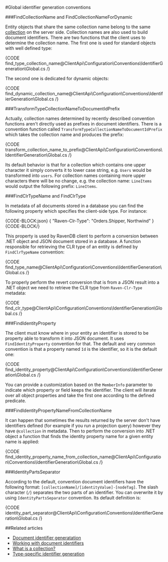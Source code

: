 #Global identifier generation conventions

###FindCollectionName and FindCollectionNameForDynamic

Entity objects that share the same collection name belong to the same [collection](../../../../client-api/faq/what-is-a-collection) on the server side. Collection names are also used to build document identifiers. There are two functions that the client uses to determine the collection name. The first one is used for standard objects with well defined type:

{CODE find_type_collection_name@ClientApi\Configuration\Conventions\IdentifierGeneration\Global.cs /}

The second one is dedicated for dynamic objects:

{CODE find_dynamic_collection_name@ClientApi\Configuration\Conventions\IdentifierGeneration\Global.cs /}

###TransformTypeCollectionNameToDocumentIdPrefix

Actually, collection names determined by recently described convention functions aren't directly used as prefixes in document identifiers. There is a convention function called `TransformTypeCollectionNameToDocumentIdPrefix` which takes the collection name and produces the prefix:

{CODE transform_collection_name_to_prefix@ClientApi\Configuration\Conventions\IdentifierGeneration\Global.cs /}

Its default behavior is that for a collection which contains one upper character it simply converts it to lower case string, e.g. `Users` would be transformed into `users`. For collection names containing more upper characters there will be no change, e.g. the collection name: `LineItems` would output the following prefix: `LineItems`.

###FindClrTypeName and FindClrType

In metadata of all documents stored in a database you can find the following property which specifies the client-side type. For instance:

{CODE-BLOCK:json}
{
    "Raven-Clr-Type": "Orders.Shipper, Northwind"
}
{CODE-BLOCK/}

This property is used by RavenDB client to perform a conversion between .NET object and JSON document stored in a database. A function responsible for retrieving the CLR type of an entity is defined by `FindClrTypeName` convention:

{CODE find_type_name@ClientApi\Configuration\Conventions\IdentifierGeneration\Global.cs /}

To properly perform the revert conversion that is from a JSON result into a .NET object we need to retrieve the CLR type from `Raven-Clr-Type` metadata:

{CODE find_clr_type@ClientApi\Configuration\Conventions\IdentifierGeneration\Global.cs /}


###FindIdentityProperty

The client must know where in your entity an identifier is stored to be property able to transform it into JSON document. It uses `FindIdentityProperty` convention for that. The default and very common convention is that a property named `Id` is the identifier, so it is the default one:

{CODE find_identity_property@ClientApi\Configuration\Conventions\IdentifierGeneration\Global.cs /}

You can provide a customization based on the `MemberInfo` parameter to indicate which property or field keeps the identifier. The client will iterate over all object properties and take the first one according to the defined predicate.

###FindIdentityPropertyNameFromCollectionName

It can happen that sometimes the results returned by the server don't have identifiers defined (for example if you run a projection query) however they have `@collection` in metadata.
Then to perform the conversion into .NET object a function that finds the identity property name for a given entity name is applied:

{CODE find_identity_property_name_from_collection_name@ClientApi\Configuration\Conventions\IdentifierGeneration\Global.cs /}

###IdentityPartsSeparator

According to the default, convention document identifiers have the following format: `[collectionName]/[identityValue]-[nodeTag]`. The slash character (`/`) separates the two parts of an identifier.
You can overwrite it by using `IdentityPartsSeparator` convention. Its default definition is:

{CODE identity_part_separator@ClientApi\Configuration\Conventions\IdentifierGeneration\Global.cs /}

##Related articles

- [Document identifier generatation](../../../../server/kb/document-identifier-generation)
- [Working with document identifiers](../../../document-identifiers/working-with-document-identifiers)
- [What is a collection?](../../../faq/what-is-a-collection)
- [Type-specific identifier generation](../../../../client-api/configuration/conventions/identifier-generation/type-specific)
